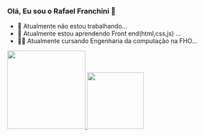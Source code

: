 ### Olá, Eu sou o Rafael Franchini 👋


- 🔭 Atualmente não estou trabalhando...
- 🌱 Atualmente estou aprendendo Front end(html,css,js) ...
- 👨‍🎓 Atualmente cursando Engenharia da computação na FHO...

<div>
  <a href="https://beacons.ai/Rafael-Franchini">
  <img height="180em"src="https://github-readme-stats.vercel.app/api?username=Rafael-Franchini&show_icons=true&theme=codeSTACKr&include_all_commits=true&count_private=true"/>
  <img height="130em"src="https://github-readme-stats.vercel.app/api/top-langs/?username=Rafael-Franchini&layout=compact&langs_count=16&theme=codeSTACKr"/>
</div>
